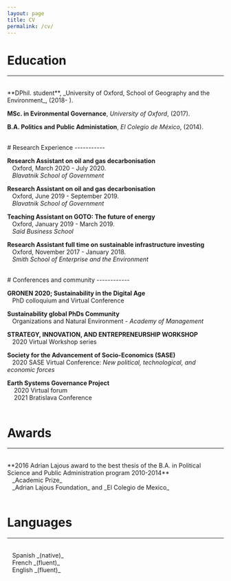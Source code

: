 ```yaml
---
layout: page
title: CV
permalink: /cv/
---
```

<!-- <a href="/assets/CV_Pierard.pdf" style="float: right;">Download</a>
<!--**PhD Student in Physical Oceanography** <br />
&nbsp;&nbsp;&nbsp;Utrecht University (2020 - 2024).<br />
&nbsp;&nbsp;&nbsp; Project: _Transport of nanoplastics in the ocean._/>-->

# Education
-----------
<br />
**DPhil. student**, _University of Oxford, School of Geography and the Environment_, (2018- ). <br />

**MSc. in Evironmental Governance**, _University of Oxford_, (2017). <br />

**B.A. Politics and Public Administation**, _El Colegio de México_, (2014). <br />

<!--**Propaedeutic in Mathematics and Physics specialized in Engineering.** <br />
&nbsp;&nbsp;&nbsp;Université Catholique de Louvain (2010 - 2011).<br />
<br />-->
<br />
# Research Experience
-----------
<br />

**Research Assistant on oil and gas decarbonisation**<br />
&nbsp;&nbsp;&nbsp;Oxford, March 2020 - July 2020.<br />
&nbsp;&nbsp;&nbsp;_Blavatnik School of Government_<br />

**Research Assistant on oil and gas decarbonisation**<br />
&nbsp;&nbsp;&nbsp;Oxford, June 2019 - September 2019.<br />
&nbsp;&nbsp;&nbsp;_Blavatnik School of Government_<br />

**Teaching Assistant on GOTO: The future of energy**<br />
&nbsp;&nbsp;&nbsp;Oxford, January 2019 - March 2019.<br />
&nbsp;&nbsp;&nbsp;_Saïd Business School_<br />

**Research Assistant full time on sustainable infrastructure investing**<br />
&nbsp;&nbsp;&nbsp;Oxford, November 2017 - January 2018.<br />
&nbsp;&nbsp;&nbsp;_Smith School of Enterprise and the Environment_<br />

<br />
# Conferences and community
------------
<br />

**GRONEN 2020; Sustainability in the Digital Age**<br />
&nbsp;&nbsp;&nbsp;PhD colloquium and Virtual Conference<br />

**Sustainability global PhDs Community**<br />
&nbsp;&nbsp;&nbsp;Organizations and Natural Environment - _Academy of Management_ <br />

**STRATEGY, INNOVATION, AND ENTREPRENEURSHIP WORKSHOP**<br />
&nbsp;&nbsp;&nbsp;2020 Virtual Workshop series <br />

**Society for the Advancement of Socio-Economics (SASE)**<br />
&nbsp;&nbsp;&nbsp;2020 SASE Virtual Conference: _New political, technological, and economic forces_ <br />

**Earth Systems Governance Project**<br />
&nbsp;&nbsp;&nbsp; 2020 Virtual forum <br />
&nbsp;&nbsp;&nbsp; 2021 Bratislava Conference <br />
<br />

# Awards
------------
<br />
**2016 Adrian Lajous award to the best thesis of the B.A. in Political Science and Public Administration program 2010-2014**<br />
&nbsp;&nbsp;&nbsp;_Academic Prize_<br />
&nbsp;&nbsp;&nbsp;_Adrian Lajous Foundation_ and _El Colegio de Mexico_<br />

<br />

# Languages
------------
<br />
&nbsp;&nbsp;&nbsp;Spanish _(native)_<br />
&nbsp;&nbsp;&nbsp;French  _(fluent)_<br />
&nbsp;&nbsp;&nbsp;English _(fluent)_<br />

<!-- <br />

# Workshops & Summer Schools
------------
<br />
**Bad Honnef Physics School on Physics of the Ocean**<br />
&nbsp;&nbsp;&nbsp;Deutsche Physikalische Gesellschaft -- Bad Honnef, Germany.<br />
&nbsp;&nbsp;&nbsp;_July 2020 (postponed to 2021 due to COVID-19)_.<br />

**Marine Master’s Summer School**<br />
&nbsp;&nbsp;&nbsp;Royal Netherlands Institute for Sea Research (NIOZ) – Texel, Netherlands.<br />
&nbsp;&nbsp;&nbsp;Project: _Tidal Dynamics of the Marsdiep Channel_.<br />
&nbsp;&nbsp;&nbsp;_July 2019_.<br />

**Summer School in Atmospheric Sciences**<br />
&nbsp;&nbsp;&nbsp;UNAM – Juriquilla, Mexico.<br />
&nbsp;&nbsp;&nbsp;_June 2017_.<br />

**JuliaCon 2016 (attendee)**<br />
&nbsp;&nbsp;&nbsp;MIT – Cambridge, MA.<br />
&nbsp;&nbsp;&nbsp;_June 2016_.<br />
<br /> -->
<!--
# Courses & Certifications
------------
<br />

**Online Courses**<br />
- _Nonlinear Dynamics: Mathematical and Computational Approaches_.<br />
&nbsp;&nbsp;&nbsp;Santa Fe Institute. [Complexity Explorer](https://www.complexityexplorer.org/courses/60-nonlinear-dynamics-mathematical-and-computational-approaches-fall-2016/certificates/3888316416.pdf) (December 2016).<br />
- _12.340x: Global Warming Science_.<br />
&nbsp;&nbsp;&nbsp;MITx. [edX](https://courses.edx.org/certificates/369bb7be9a0d41ec96edb0c53fd8d612) (May 2016).<br />
- _ChM003x: Sensing Planet Earth – from Core to Outer Space_.<br />
&nbsp;&nbsp;&nbsp;Chalmers University of Technology. [edX](https://courses.edx.org/certificates/b115af24aae6429db80918d261ce696e) (March 2016).<br />
- _Monitoring Climate from Space._<br />
&nbsp;&nbsp;&nbsp;European Space Agency. [FutureLearn](https://www.futurelearn.com/statements/onwhpfg?utm_campaign=Share+Links&utm_medium=futurelearn-statement&utm_source=linkedin) (January 2016).<br />
- _Causes of Climate Change_.<br />
&nbsp;&nbsp;&nbsp;University of Bergen. [FutureLearn](https://www.futurelearn.com/statements/jk2fktn) (October 2015).<br />

**English Courses and Certifications**<br />

- IELTS (British Council).<br />
&nbsp;&nbsp;&nbsp;Score: 7/9. *November 2019*.<br />

<!-- - TOEFL iBT (ETS).<br />
&nbsp;&nbsp;&nbsp;Score: 99/120. *March 2018*.<br />

<br /> -->

<!--
**Programming Languages**<br />
&nbsp;&nbsp;&nbsp;_Python, Julia, Git, Bash, Matlab (avoid at all costs)_. -->
